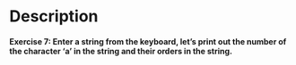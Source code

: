 # Description

#### Exercise 7: Enter a string from the keyboard, let’s print out the number of the character ‘a’ in the string and their orders in the string.